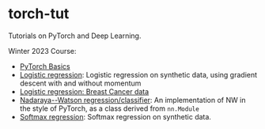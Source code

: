 # torch-tut

Tutorials on PyTorch and Deep Learning. 

Winter 2023 Course:
- [PyTorch Basics](W23/pytorch_basics.ipynb)
- [Logistic regression](W23/logistic_regression.ipynb): Logistic regression on synthetic data, using gradient descent with and without momentum 
- [Logistic regression: Breast Cancer data](W23/breast_cancer.ipynb)
- [Nadaraya--Watson regression/classifier](W23/nw_in_pytorch.ipynb): An implementation of NW in the style of PyTorch, as a class derived from `nn.Module` 
- [Softmax regression](W23/softmax_regression.ipynb): Softmax regression on synthetic data.


